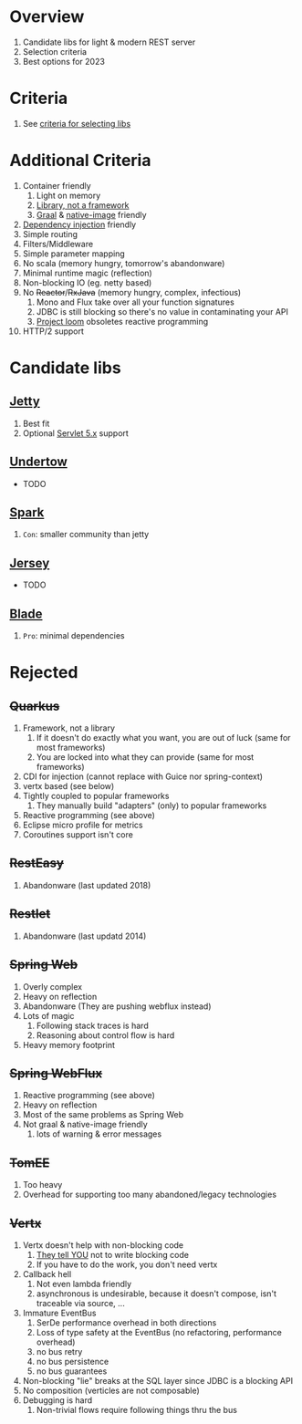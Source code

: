 # Overview
1. Candidate libs for light & modern REST server
1. Selection criteria 
1. Best options for 2023


# Criteria
1. See [criteria for selecting libs](../general/libraries.md)


# Additional Criteria
1. Container friendly
    1. Light on memory
    1. [Library, not a framework](../general/libraries.md#library-vs-framework)
    1. [Graal](./graal.md) & [native-image](./graal.md) friendly
1. [Dependency injection](./di.md) friendly
1. Simple routing
1. Filters/Middleware
1. Simple parameter mapping
1. No scala (memory hungry, tomorrow's abandonware)
1. Minimal runtime magic (reflection)
1. Non-blocking IO (eg. netty based)
1. No ~~Reactor~~/~~RxJava~~ (memory hungry, complex, infectious)
    1. Mono and Flux take over all your function signatures
    1. JDBC is still blocking so there's no value in contaminating your API
    1. [Project loom](https://wiki.openjdk.org/display/loom/Getting+started) obsoletes reactive programming
1. HTTP/2 support


# Candidate libs

## [Jetty](https://www.eclipse.org/jetty/)
1. Best fit
1. Optional [Servlet 5.x](https://jakarta.ee/specifications/servlet/5.0/) support


## [Undertow](https://undertow.io/)
- TODO


## [Spark](https://sparkjava.com/)
1. `Con`: smaller community than jetty


## [Jersey](https://eclipse-ee4j.github.io/jersey/)
- TODO


## [Blade](https://github.com/lets-blade/blade)
1. `Pro`: minimal dependencies


# Rejected

## ~~Quarkus~~
1. Framework, not a library
    1. If it doesn't do exactly what you want, you are out of luck (same for most frameworks)
    1. You are locked into what they can provide (same for most frameworks)
1. CDI for injection (cannot replace with Guice nor spring-context)
1. vertx based (see below)
1. Tightly coupled to popular frameworks
    1. They manually build "adapters" (only) to popular frameworks 
1. Reactive programming (see above)
1. Eclipse micro profile for metrics
1. Coroutines support isn't core


## ~~RestEasy~~
1. Abandonware (last updated 2018)

    
## ~~Restlet~~
1. Abandonware (last updatd 2014)


## ~~Spring Web~~
1. Overly complex
1. Heavy on reflection
1. Abandonware (They are pushing webflux instead)
1. Lots of magic
    1. Following stack traces is hard
    1. Reasoning about control flow is hard
1. Heavy memory footprint      


## ~~Spring WebFlux~~
1. Reactive programming (see above)
1. Heavy on reflection
1. Most of the same problems as Spring Web
1. Not graal & native-image friendly
    1. lots of warning & error messages


## ~~TomEE~~
1. Too heavy
1. Overhead for supporting too many abandoned/legacy technologies


## ~~Vertx~~
1. Vertx doesn't help with non-blocking code
    1. [They tell YOU](https://vertx.io/docs/vertx-core/java/#golden_rule) not to write blocking code
    1. If you have to do the work, you don't need vertx
1. Callback hell
    1. Not even lambda friendly    
    1. asynchronous is undesirable, because it doesn't compose, isn't traceable via source, ...
1. Immature EventBus
    1. SerDe performance overhead in both directions
    1. Loss of type safety at the EventBus (no refactoring, performance overhead)
    1. no bus retry
    1. no bus persistence
    1. no bus guarantees  
1. Non-blocking "lie" breaks at the SQL layer since JDBC is a blocking API
1. No composition (verticles are not composable)
1. Debugging is hard
    1. Non-trivial flows require following things thru the bus
